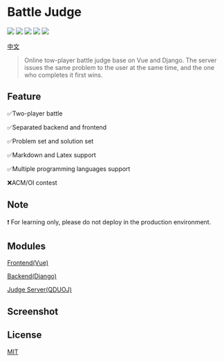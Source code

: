 # Battle Judge

![](https://img.shields.io/badge/vue-2.6.11-blue)
![](https://img.shields.io/badge/Python-3.6.8-blue)
![](https://img.shields.io/badge/Django-3.1.5-blue)
![](https://img.shields.io/badge/Django%20rest%20framework-3.12.5-blue)
![](https://img.shields.io/badge/license-MIT-green)

[中文](./README-CN.md)

> Online tow-player battle judge base on Vue and Django. The server issues the same problem to the user at the same time, and the one who completes it first wins.



## Feature

&#x2705;Two-player battle

&#x2705;Separated backend and frontend

&#x2705;Problem set and solution set

&#x2705;Markdown and Latex support

&#x2705;Multiple programming languages support

&#x274c;ACM/OI contest

## Note

&#x2757; For learning only, please do not deploy in the production environment.

## Modules

[Frontend(Vue)](https://github.com/BattleJudge/ojFE)

[Backend(Django)](https://github.com/BattleJudge/ojBE)

[Judge Server(QDUOJ)](https://github.com/QingdaoU/JudgeServer)



## Screenshot




## License

[MIT](http://opensource.org/licenses/MIT)